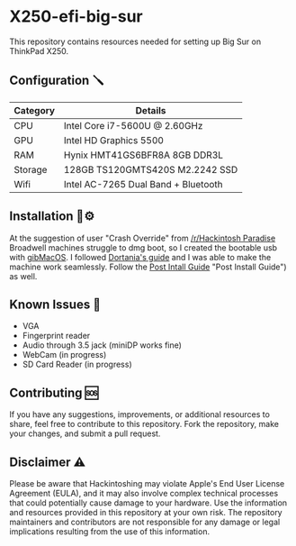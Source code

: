 # X250-efi-big-sur
This repository contains resources needed for setting up Big Sur on ThinkPad X250.

## Configuration 🪛​ 
| **Category**   | **Details**                               |
| -------------- | ------------------------------------------|
| CPU            | Intel Core i7-5600U @ 2.60GHz             |
| GPU            | Intel HD Graphics 5500                    |
| RAM         	 | Hynix HMT41GS6BFR8A 8GB DDR3L             |
| Storage      	 | 128GB TS120GMTS420S M2.2242 SSD           |
| Wifi           | Intel AC-7265 Dual Band + Bluetooth       |


## Installation 🔧⚙️
At the suggestion of user "Crash Override" from [/r/Hackintosh Paradise](https://discord.gg/u8V7N5C "/r/Hackintosh Paradise")
Broadwell machines struggle to dmg boot, so I created the bootable usb with [gibMacOS](https://github.com/corpnewt/gibMacOS "/r/Hackintosh Paradise").
I followed [Dortania's guide](https://dortania.github.io/OpenCore-Install-Guide/ "Dortania's Guide") and I was able to make the machine work seamlessly.
Follow the [Post Intall Guide](https://dortania.github.io/OpenCore-Post-Install/) "Post Install Guide") as well. 

## Known Issues ​🚫​
- VGA
- Fingerprint reader
- Audio through 3.5 jack (miniDP works fine)
- WebCam (in progress)
- SD Card Reader (in progress)


## Contributing 🆘
If you have any suggestions, improvements, or additional resources to share, feel free to contribute to this repository. 
Fork the repository, make your changes, and submit a pull request.

## Disclaimer ⚠️
Please be aware that Hackintoshing may violate Apple's End User License Agreement (EULA), and it may also involve complex technical processes that could potentially cause damage to your hardware. Use the information and resources provided in this repository at your own risk. The repository maintainers and contributors are not responsible for any damage or legal implications resulting from the use of this information.


